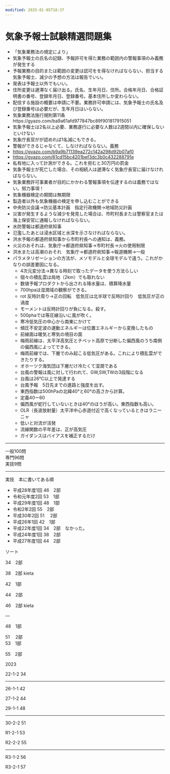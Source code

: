 ```yaml
---
modified: 2025-01-05T18:37
---
```

# 気象予報士試験精選問題集

- 「気象業務法の規定により」
- 気象予報士の氏名の記録、予報許可を得た業務の範囲内の警報事項のみ義務が発生する
- 予報業務の目的または範囲の変更は認可をを得なければならない、担当する気象予報士、減少の予想の方法は報告でいい。
- 発表は予報士以外でもいい。
- 住所変更は遅滞なく届け出る。氏名、生年月日、住所。合格年月日、合格証明書の番号、登録年月日、登録番号。基本住所しか変わらない。
- 配信する施設の概要は申請に不要。業務許可申請には、気象予報士の氏名及び登録番号は必要だが、生年月日はいらない。
- 気象業務法施行規則第11条https://gyazo.com/ba9a61afd977847bc89f901817915051
- 気象予報士は2名以上必要、業務遂行に必要な人数は2週間以内に確保しないといけない
- 気象庁長官がが認めれば1名減にもできる。
- 警報ができるじゃなくて、しなければならない。義務
- https://gyazo.com/b9a9b71139ea272c142a298d92b07af0
- https://gyazo.com/61cd15bc4201bef3dc3b0c432288791e
- 私有地に入って計測ができる。これを拒むと30万円の罰金
- 気象予報士が死亡した場合、その相続人は遅滞なく気象庁長官に届けなければならない。
- 気象業務許可事業者が目的にかかわる警報事項を伝達するのは義務ではない。努力事項！
- 気象機器検定の期間は無期限
- 製造者以外も気象機器の検定を申し込むことができる
- 中央防災会議→防災基本計画　指定行政機関→地域防災計画
- 災害が発生するような減少を発見した場合は、市町村長または警察官または海上保安官に通報しなければならない。
- 水防警報は都道府県知事
- 氾濫したあとは浸水区域と水深を示さなければならない。
- 洪水予報の都道府県知事から市町村長への通知は、義務。
- 火災のおそれは、気象庁→都道府県知事→市町村長→火の使用制限
- 洪水または高潮のおそれ　気象庁→都道府県知事→報道機関→一般
- パラメタリゼーションの方法が、メソモデルと全球モデルで違う。これがかなりの誤差要因になる。  
    - 4次元変分法→異なる時刻で取ったデータを使う方法らしい  
    - 個々の積乱雲は局地（2km）でも取れない  
    - 数値予報プロダクトから出される降水量は、積算降水量  
    - 700hpaは湿潤域の観察ができる。  
    - rot 反時計周り→正の回転　低気圧は北半球で反時計回り　低気圧が正の渦度  
    - モーメントは反時計回りが負になる。殺す。  
    - 500phaでは等圧線沿いに風が吹く。  
    - 寒冷低気圧の中心から南東にかけて  
    - 傾圧不安定波の運動エネルギーは位置エネルギーから変換したもの  
    - 前線面は暖気と寒気の境目の面  
    - 梅雨前線は、太平洋高気圧とチベット高原で分断した偏西風のうち南側の偏西風によってできる。  
    - 梅雨前線では、下層でのみ起こる低気圧がある。これにより積乱雲ができたりする。  
    - オホーツク海気団は下層だけ冷たくて湿潤である  
    - 台風の警報は風に対して行われて、GW,SW,TWの3段階になる  
    - 台風は26℃以上で発達する  
    - 台風予報　5日先までの進路と強度を出す。  
    - 東西指数は500hPaの北緯40°と60°の高さから計算。  
    - 定義40ー60  
    - 偏西風が蛇行していないときは40°のほうが高い。東西指数も高い。  
    - OLR（長波放射量）太平洋中心赤道付近で高くなっているときはラニーニャ  
    - 低いと対流が活発  
    - 流線関数の平年差は、正が高気圧  
    - ガイダンスはバイアスを補正するだけ  
    

---

一般100問  
専門96問  
実技9問  

---

実技　本に書いてある順

- 平成28年度1回 46　2部  
- 令和元年度2回 53　1部  
- 平成29年度1回 48　1部  
- 令和2年2回 55　2部  
- 平成30年2回 51 　2部  
- 平成26年1回 42　1部  
- 平成22年度1回 34　2部　なかった。  
- 平成24年度1回 38　2部  
- 平成27年度1回 44　2部  

ソート

34　2部

38　2部 kieta

42　1部

44　2部

46　2部 kieta

—

48　1部

51 　2部  
53　1部  

55　2部

2023

22-1-2 34

- - - -  
26-1-1 42  

27-1-2 44

29-1-1 48

- - - -  
30-2-2 51  

R1-2-1 53

R2-2-2 55

- - - -  
R3-1-2 56  

R3-2-1 57